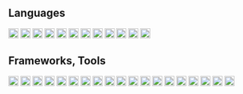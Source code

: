 ## Languages

<img alt="C" src="https://img.shields.io/badge/c%20-%2300599C.svg?&style=for-the-badge&logo=c&logoColor=white" height="20px"/> <img alt="C++" src="https://img.shields.io/badge/c++%20-%2300599C.svg?&style=for-the-badge&logo=c%2B%2B&ogoColor=white" height="20px"/> <img alt="Ruby" src="https://img.shields.io/badge/ruby-%23CC342D.svg?&style=for-the-badge&logo=ruby&logoColor=white" height="20px"/> <img alt="JavaScript" src="https://img.shields.io/badge/javascript%20-%23323330.svg?&style=for-the-badge&logo=javascript&logoColor=%23F7DF1E" height="20px"/> <img alt="TypeScript" src="https://img.shields.io/badge/typescript%20-%23007ACC.svg?&style=for-the-badge&logo=typescript&logoColor=white" height="20px"/> <img alt="Python" src="https://img.shields.io/badge/python%20-%2314354C.svg?&style=for-the-badge&logo=python&logoColor=white" height="20px"/> <img alt="GraphQL" src="https://img.shields.io/badge/-GraphQL-E10098?style=for-the-badge&logo=graphql" height="20px"/> <img alt="Dart" src="https://img.shields.io/badge/dart-%230175C2.svg?&style=for-the-badge&logo=dart&logoColor=white" height="20px"/> <img alt="Swift" src="https://img.shields.io/badge/swift-%23FA7343.svg?&style=for-the-badge&logo=swift&logoColor=white" height="20px"/> <img alt="Go" src="https://img.shields.io/badge/go-%2300ADD8.svg?&style=for-the-badge&logo=go&logoColor=white" height="20px"/> <img alt="HTML5" src="https://img.shields.io/badge/html5%20-%23E34F26.svg?&style=for-the-badge&logo=html5&logoColor=white" height="20px"/> <img alt="CSS3" src="https://img.shields.io/badge/css3%20-%231572B6.svg?&style=for-the-badge&logo=css3&logoColor=white" height="20px"/>

## Frameworks, Tools

<img alt="Rails" src="https://img.shields.io/badge/rails%20-%23CC0000.svg?&style=for-the-badge&logo=ruby-on-rails&logoColor=white" height="20px"/> <img alt="NodeJS" src="https://img.shields.io/badge/node.js%20-%2343853D.svg?&style=for-the-badge&logo=node.js&logoColor=white" height="20px"/> <img alt="Express.js" src="https://img.shields.io/badge/express.js%20-%23404d59.svg?&style=for-the-badge" height="20px"/> <img alt="Flutter" src="https://img.shields.io/badge/Flutter%20-%2302569B.svg?&style=for-the-badge&logo=Flutter&logoColor=white" height="20px" /> <img alt="React" src="https://img.shields.io/badge/react%20-%2320232a.svg?&style=for-the-badge&logo=react&logoColor=%2361DAFB" height="20px"/> <img alt="React Native" src="https://img.shields.io/badge/react_native%20-%2320232a.svg?&style=for-the-badge&logo=react&logoColor=%2361DAFB" height="20px"/> <img alt="Redux" src="https://img.shields.io/badge/redux%20-%23593d88.svg?&style=for-the-badge&logo=redux&logoColor=white" height="20px"/> <img alt="Django" src="https://img.shields.io/badge/django%20-%23092E20.svg?&style=for-the-badge&logo=django&logoColor=white" height="20px"/> <img alt="SASS" src="https://img.shields.io/badge/SASS%20-hotpink.svg?&style=for-the-badge&logo=SASS&logoColor=white" height="20px"/> <img alt="NestJS" src="https://img.shields.io/badge/nestjs%20-%23E0234E.svg?&style=for-the-badge&logo=nestjs&logoColor=white" height="20px" /> <img alt="Type-graphql" src="https://img.shields.io/badge/-TypeGraphQL-%23C04392?&style=for-the-badge" height="20px"/> <img alt="Apollo-GraphQL" src="https://img.shields.io/badge/-Apollo%20GraphQL-311C87?style=for-the-badge&logo=apollo-graphql" height="20px"/> <img alt="Jest" src="https://img.shields.io/badge/-jest-%23C21325?&style=for-the-badge&logo=jest&logoColor=white" height="20px"/> <img alt="Docker" src="https://img.shields.io/badge/docker%20-%230db7ed.svg?&style=for-the-badge&logo=docker&logoColor=white" height="20px"/> <img alt="Jupyter" src="https://img.shields.io/badge/Jupyter%20-%23F37626.svg?&style=for-the-badge&logo=Jupyter&logoColor=white" height="20px" /> <img alt="MongoDB" src ="https://img.shields.io/badge/MongoDB-%234ea94b.svg?&style=for-the-badge&logo=mongodb&logoColor=white" height="20px"/> <img alt="Firebase" src="https://img.shields.io/badge/firebase%20-%23039BE5.svg?&style=for-the-badge&logo=firebase" height="20px"/> <img alt="AWS" src="https://img.shields.io/badge/AWS%20-%23FF9900.svg?&style=for-the-badge&logo=amazon-aws&logoColor=white" height="20px"/> <img alt="Heroku" src="https://img.shields.io/badge/heroku%20-%23430098.svg?&style=for-the-badge&logo=heroku&logoColor=white" height="20px"/>
